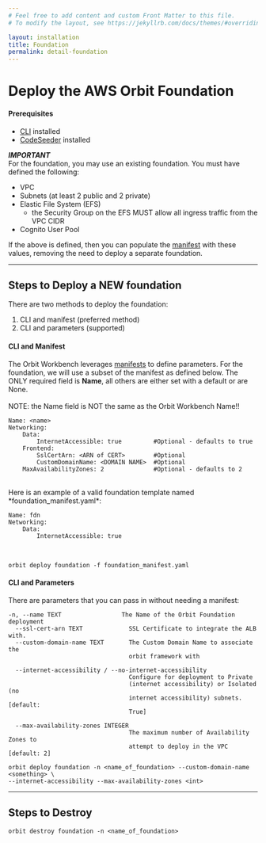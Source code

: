 ```yaml
---
# Feel free to add content and custom Front Matter to this file.
# To modify the layout, see https://jekyllrb.com/docs/themes/#overriding-theme-defaults

layout: installation
title: Foundation
permalink: detail-foundation
---
```



# Deploy the AWS Orbit Foundation
#### Prerequisites
- [CLI](detail-cli) installed
- [CodeSeeder](detail-codeseeder) installed

**_IMPORTANT_**
<br>
For the foundation, you may use an existing foundation. You must have defined the following:
- VPC
- Subnets (at least 2 public and 2 private)
- Elastic File System (EFS)
  - the Security Group on the EFS MUST allow all ingress traffic from the VPC CIDR
- Cognito User Pool

If the above is defined, then you can populate the [manifest](orbit-manifest-guide) with these values, removing the need to deploy a separate foundation.

----
## **Steps to Deploy a NEW foundation**
There are two methods to deploy the foundation:
1. CLI and manifest (preferred method)
2. CLI and parameters (supported)

#### CLI and Manifest
The Orbit Workbench leverages [manifests](orbit-manifest-guide) to define parameters.  For the foundation, we will use a
subset of the manifest as defined below.  The ONLY required field is **Name**, all others are either set with a default or are None.  
<br>
NOTE: the Name field is NOT the same as the Orbit Workbench Name!!
<br>

```
Name: <name>
Networking:
    Data:
        InternetAccessible: true         #Optional - defaults to true 
    Frontend:
        SslCertArn: <ARN of CERT>        #Optional
        CustomDomainName: <DOMAIN NAME>  #Optional
    MaxAvailabilityZones: 2              #Optional - defaults to 2

```
<br>
Here is an example of a valid foundation template named *foundation_manifest.yaml*: <br>

```
Name: fdn
Networking:
    Data:
        InternetAccessible: true 
```

<br>

```
orbit deploy foundation -f foundation_manifest.yaml
```
#### CLI and Parameters
There are parameters that you can pass in without needing a manifest:
```
-n, --name TEXT                 The Name of the Orbit Foundation deployment
  --ssl-cert-arn TEXT             SSL Certificate to integrate the ALB with.
  --custom-domain-name TEXT       The Custom Domain Name to associate the
                                  orbit framework with

  --internet-accessibility / --no-internet-accessibility
                                  Configure for deployment to Private
                                  (internet accessibility) or Isolated (no
                                  internet accessibility) subnets.  [default:
                                  True]

  --max-availability-zones INTEGER
                                  The maximum number of Availability Zones to
                                  attempt to deploy in the VPC  [default: 2]
```                                  


```
orbit deploy foundation -n <name_of_foundation> --custom-domain-name <something> \
--internet-accessibility --max-availability-zones <int>
```

----
## **Steps to Destroy**
```
orbit destroy foundation -n <name_of_foundation>
```
